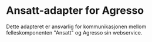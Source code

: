 # Ansatt-adapter for Agresso

Dette adapteret er ansvarlig for kommunikasjonen mellom felleskomponenten "Ansatt" og Agresso sin webservice.